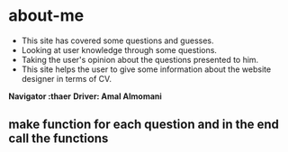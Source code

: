 # about-me
* This site has covered some questions and guesses.
* Looking at user knowledge through some questions.
* Taking the user's opinion about the questions presented to him.
* This site helps the user to give some information about the website designer in terms of CV.

**Navigator :thaer**
**Driver: Amal Almomani**
## make function for each question and in the end call the functions

###